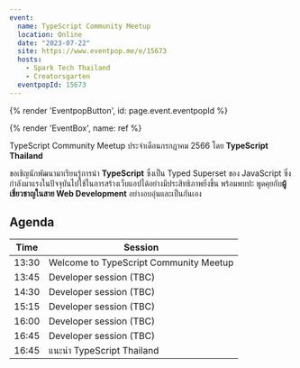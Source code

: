 ```yaml
---
event:
  name: TypeScript Community Meetup
  location: Online
  date: "2023-07-22"
  site: https://www.eventpop.me/e/15673
  hosts:
    - Spark Tech Thailand
    - Creatorsgarten
  eventpopId: 15673
---
```


{% render 'EventpopButton', id: page.event.eventpopId %}

{% render 'EventBox', name: ref %}

TypeScript Community Meetup ประจำเดือนกรกฎาคม 2566 โดย **TypeScript Thailand**

ขอเชิญนักพัฒนามาเรียนรู้การนำ **TypeScript** ซึ่งเป็น Typed Superset ของ JavaScript ซึ่งกำลังมาแรงในปัจจุบันไปใช้ในการสร้างเว็บแอปได้อย่างมีประสิทธิภาพยิ่งขึ้น พร้อมพบปะ พูดคุยกับ**ผู้เชี่ยวชาญในสาย Web Development** อย่างอบอุ่นและเป็นกันเอง

## Agenda

| Time | Session |
| - | - |
| 13:30 | Welcome to TypeScript Community Meetup |
| 13:45 | Developer session (TBC) |
| 14:30 | Developer session (TBC) |
| 15:15 | Developer session (TBC) |
| 16:00 | Developer session (TBC) |
| 16:45 | Developer session (TBC) |
| 16:45 | แนะนำ TypeScript Thailand |
